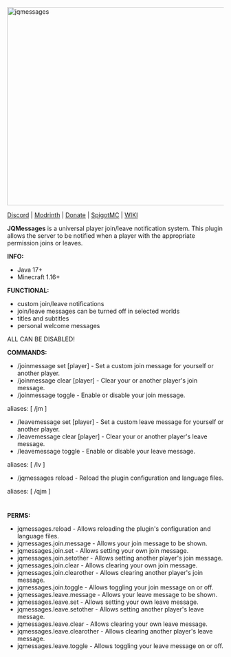<img width="2000" height="460" alt="jqmessages" src="https://github.com/user-attachments/assets/27033106-1acb-49ee-8242-05924ed96ef5" />

[Discord](https://discord.gg/uKJBjH7N) | [Modrinth](https://modrinth.com/project/jqmessages) | [Donate](https://www.donationalerts.com/r/thr0wmatic) | [SpigotMC](https://www.spigotmc.org/resources/jqmessages.127363/) | [WIKI](https://github.com/thr0wmatic/JQMessages/wiki)

**JQMessages** is a universal player join/leave notification system. This plugin allows the server to be notified when a player with the appropriate permission joins or leaves.

**INFO:**

- Java 17+
- Minecraft 1.16+

**FUNCTIONAL:**

- custom join/leave notifications
- join/leave messages can be turned off in selected worlds
- titles and subtitles
- personal welcome messages

ALL CAN BE DISABLED!

**COMMANDS:**

- /joinmessage set [player] <message> - Set a custom join message for yourself or another player.
- /joinmessage clear [player] - Clear your or another player's join message.
- /joinmessage toggle - Enable or disable your join message.

aliases: [ /jm ]

- /leavemessage set [player] <message> - Set a custom leave message for yourself or another player.
- /leavemessage clear [player] - Clear your or another player's leave message.
- /leavemessage toggle - Enable or disable your leave message.

aliases: [ /lv ]

- /jqmessages reload - Reload the plugin configuration and language files.

aliases: [ /qjm ]
#
**PERMS:**

- jqmessages.reload - Allows reloading the plugin's configuration and language files.
- jqmessages.join.message - Allows your join message to be shown.
- jqmessages.join.set - Allows setting your own join message.
- jqmessages.join.setother - Allows setting another player's join message.
- jqmessages.join.clear - Allows clearing your own join message.
- jqmessages.join.clearother - Allows clearing another player's join message.
- jqmessages.join.toggle - Allows toggling your join message on or off.
- jqmessages.leave.message - Allows your leave message to be shown.
- jqmessages.leave.set - Allows setting your own leave message.
- jqmessages.leave.setother - Allows setting another player's leave message.
- jqmessages.leave.clear - Allows clearing your own leave message.
- jqmessages.leave.clearother - Allows clearing another player's leave message.
- jqmessages.leave.toggle - Allows toggling your leave message on or off.
